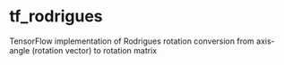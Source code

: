 # tf_rodrigues
TensorFlow implementation of Rodrigues rotation conversion from axis-angle (rotation vector) to rotation matrix

